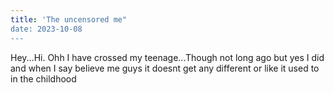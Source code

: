 ```yaml
---
title: 'The uncensored me"
date: 2023-10-08
---
```

Hey...Hi. Ohh I have crossed my teenage...Though not long ago but yes I did and when I say believe me guys it doesnt get any different or like it used to in the childhood
